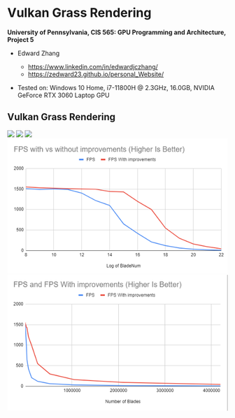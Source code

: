 Vulkan Grass Rendering
==================================

**University of Pennsylvania, CIS 565: GPU Programming and Architecture, Project 5**

* Edward Zhang
  * https://www.linkedin.com/in/edwardjczhang/
  * https://zedward23.github.io/personal_Website/
 
* Tested on: Windows 10 Home, i7-11800H @ 2.3GHz, 16.0GB, NVIDIA GeForce RTX 3060 Laptop GPU

## Vulkan Grass Rendering 

![](img/grassWind.gif)
![](img/FrustrumAndDistanceCulling.gif)
![](img/orientCull.gif)
![](img/Graph1.png)
![](img/Graph2.png)
